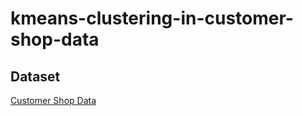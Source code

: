 # kmeans-clustering-in-customer-shop-data
## Dataset  
[Customer Shop Data](https://www.kaggle.com/datasets/datascientistanna/customers-dataset)
